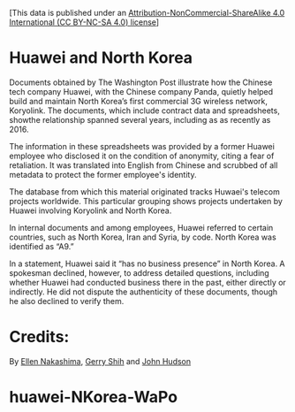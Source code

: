 [This data is published under an [Attribution-NonCommercial-ShareAlike 4.0 International (CC BY-NC-SA 4.0) license](https://creativecommons.org/licenses/by-nc-sa/4.0/)]

# Huawei and North Korea

Documents obtained by The Washington Post illustrate how the Chinese tech company Huawei, with the Chinese company Panda, quietly helped build and maintain North Korea’s first commercial 3G wireless network, Koryolink. The documents, which include contract data and spreadsheets, showthe relationship spanned several years, including as as recently as 2016.
 
The information in these spreadsheets was provided by a former Huawei employee who disclosed it on the condition of anonymity, citing a fear of retaliation. It was translated into English from Chinese and scrubbed of all metadata to protect the former employee's identity.
 
The database from which this material originated tracks Huwaei's telecom projects worldwide. This particular grouping shows projects undertaken by Huawei involving Koryolink and North Korea.
 
In internal documents and among employees, Huawei referred to certain countries, such as North Korea, Iran and Syria, by code. North Korea was identified as “A9.”
 
In a statement, Huawei said it “has no business presence” in North Korea. A spokesman declined, however, to address detailed questions, including whether Huawei had conducted business there in the past, either directly or indirectly. He did not dispute the authenticity of these documents, though he also declined to verify them.

# Credits:

By [Ellen Nakashima](https://www.washingtonpost.com/people/ellen-nakashima/), [Gerry Shih](https://www.washingtonpost.com/people/gerry-shih/) and [John Hudson](https://www.washingtonpost.com/people/john-hudson/)
# huawei-NKorea-WaPo
